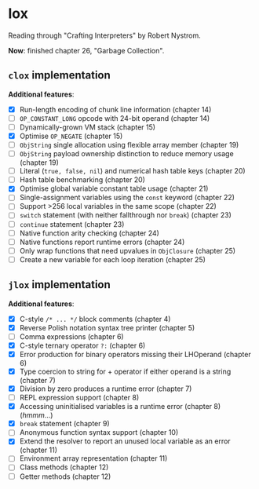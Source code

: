 # lox

Reading through "Crafting Interpreters" by Robert Nystrom.

**Now**: finished chapter 26, "Garbage Collection".

## `clox` implementation

**Additional features**:

- [X] Run-length encoding of chunk line information (chapter 14)
- [ ] `OP_CONSTANT_LONG` opcode with 24-bit operand (chapter 14)
- [ ] Dynamically-grown VM stack (chapter 15)
- [X] Optimise `OP_NEGATE` (chapter 15)
- [ ] `ObjString` single allocation using flexible array member (chapter 19)
- [ ] `ObjString` payload ownership distinction to reduce memory usage (chapter 19)
- [ ] Literal (`true, false, nil`) and numerical hash table keys (chapter 20)
- [ ] Hash table benchmarking (chapter 20)
- [X] Optimise global variable constant table usage (chapter 21)
- [ ] Single-assignment variables using the `const` keyword (chapter 22)
- [ ] Support >256 local variables in the same scope (chapter 22)
- [ ] `switch` statement (with neither fallthrough nor `break`) (chapter 23)
- [ ] `continue` statement (chapter 23)
- [ ] Native function arity checking (chapter 24)
- [ ] Native functions report runtime errors (chapter 24)
- [ ] Only wrap functions that need upvalues in `ObjClosure` (chapter 25)
- [ ] Create a new variable for each loop iteration (chapter 25)

## `jlox` implementation

**Additional features**:

- [X] C-style `/* ... */` block comments (chapter 4)
- [X] Reverse Polish notation syntax tree printer (chapter 5)
- [ ] Comma expressions (chapter 6)
- [X] C-style ternary operator `?:` (chapter 6)
- [X] Error production for binary operators missing their LHOperand (chapter 6)
- [X] Type coercion to string for + operator if either operand is a string (chapter 7)
- [X] Division by zero produces a runtime error (chapter 7)
- [ ] REPL expression support (chapter 8)
- [X] Accessing uninitialised variables is a runtime error (chapter 8) (_hmmm_...)
- [X] `break` statement (chapter 9)
- [ ] Anonymous function syntax support (chapter 10)
- [X] Extend the resolver to report an unused local variable as an error (chapter 11)
- [ ] Environment array representation (chapter 11)
- [ ] Class methods (chapter 12)
- [ ] Getter methods (chapter 12)
